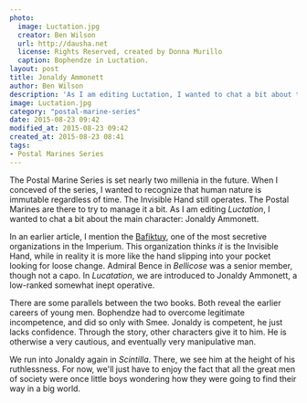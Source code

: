 ```yaml
---
photo:
  image: Luctation.jpg
  creator: Ben Wilson
  url: http://dausha.net
  license: Rights Reserved, created by Donna Murillo
  caption: Bophendze in Luctation.
layout: post
title: Jonaldy Ammonett
author: Ben Wilson
description: 'As I am editing Luctation, I wanted to chat a bit about the main character: Jonaldy Ammonett. He starts lowly and insecure, but we see eventually that he rises to be a real power in and of himself.'
image: Luctation.jpg
category: "postal-marine-series"
date: 2015-08-23 09:42
modified_at: 2015-08-23 09:42
created_at: 2015-08-23 08:41
tags:
- Postal Marines Series
---
```

<!--Lead Paragraph-->

The Postal Marine Series is set nearly two millenia in the future. When I conceved of the series, I wanted to recognize that human nature is immutable regardless of time. The Invisible Hand still operates. The Postal Marines are there to try to manage it a bit. As I am editing *Luctation*, I wanted to chat a bit about the main character: Jonaldy Ammonett.

<!-- more -->

In an earlier article, I mention the [Bafiktuy](/articles/the-bafiktuy-directive/), one of the most secretive organizations in the Imperium. This organization thinks *it* is the Invisible Hand, while in reality it is more like the hand slipping into your pocket looking for loose change. Admiral Bence in *Bellicose* was a senior member, though not a capo. In *Lucatation*, we are introduced to Jonaldy Ammonett, a low-ranked somewhat inept operative.

There are some parallels between the two books. Both reveal the earlier careers of young men. Bophendze had to overcome legitimate incompetence, and did so only with Smee. Jonaldy is competent, he just lacks confidence. Through the story, other characters give it to him. He is otherwise a very cautious, and eventually very manipulative man.

We run into Jonaldy again in *Scintilla*. There, we see him at the height of his ruthlessness. For now, we'll just have to enjoy the fact that all the great men of society were once little boys wondering how they were going to find their way in a big world.